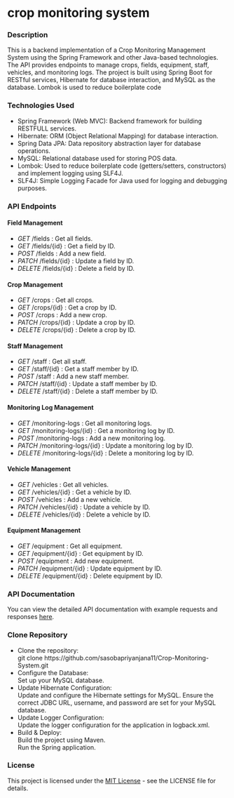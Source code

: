 # crop monitoring system

### Description
This is a backend implementation of a Crop Monitoring Management System using the Spring Framework and other Java-based technologies. The API provides endpoints to manage crops, fields, equipment, staff, vehicles, and monitoring logs. The project is built using Spring Boot for RESTful services, Hibernate for database interaction, and MySQL as the database. Lombok is used to reduce boilerplate code

### Technologies Used

- Spring Framework (Web MVC): Backend framework for building RESTFULL services.
- Hibernate: ORM (Object Relational Mapping) for database interaction.
- Spring Data JPA: Data repository abstraction layer for database operations.
- MySQL: Relational database used for storing POS data.
- Lombok: Used to reduce boilerplate code (getters/setters, constructors) and implement logging using SLF4J.
- SLF4J: Simple Logging Facade for Java used for logging and debugging purposes.

### API Endpoints

#### Field Management
- *GET* /fields          : Get all fields.
- *GET* /fields/{id}     : Get a field by ID.
- *POST* /fields         : Add a new field.
- *PATCH* /fields/{id}     : Update a field by ID.
- *DELETE* /fields/{id}  : Delete a field by ID.

#### Crop Management
- *GET* /crops           : Get all crops.
- *GET* /crops/{id}      : Get a crop by ID.
- *POST* /crops          : Add a new crop.
- *PATCH* /crops/{id}      : Update a crop by ID.
- *DELETE* /crops/{id}   : Delete a crop by ID.

#### Staff Management
- *GET* /staff           : Get all staff.
- *GET* /staff/{id}      : Get a staff member by ID.
- *POST* /staff          : Add a new staff member.
- *PATCH* /staff/{id}      : Update a staff member by ID.
- *DELETE* /staff/{id}   : Delete a staff member by ID.

#### Monitoring Log Management
- *GET* /monitoring-logs          : Get all monitoring logs.
- *GET* /monitoring-logs/{id}     : Get a monitoring log by ID.
- *POST* /monitoring-logs         : Add a new monitoring log.
- *PATCH* /monitoring-logs/{id}     : Update a monitoring log by ID.
- *DELETE* /monitoring-logs/{id}  : Delete a monitoring log by ID.

#### Vehicle Management
- *GET* /vehicles         : Get all vehicles.
- *GET* /vehicles/{id}    : Get a vehicle by ID.
- *POST* /vehicles        : Add a new vehicle.
- *PATCH* /vehicles/{id}    : Update a vehicle by ID.
- *DELETE* /vehicles/{id} : Delete a vehicle by ID.

#### Equipment Management
- *GET* /equipment         : Get all equipment.
- *GET* /equipment/{id}    : Get equipment by ID.
- *POST* /equipment        : Add new equipment.
- *PATCH* /equipment/{id}    : Update equipment by ID.
- *DELETE* /equipment/{id} : Delete equipment by ID.


### API Documentation

You can view the detailed API documentation with example requests and responses [here](https://documenter.getpostman.com/view/35386302/2sAYBa8pJR).

### Clone Repository
<ul>
  <li>Clone the repository:
    <br>git clone https://github.com/sasobapriyanjana11/Crop-Monitoring-System.git
  </li>
  <li>Configure the Database:
    <br>Set up your MySQL database.
  </li>
  <li>Update Hibernate Configuration:
    <br>Update and configure the Hibernate settings for MySQL. Ensure the correct JDBC URL, username, and password are set for your MySQL database.
  </li>
  <li>Update Logger Configuration:
    <br>Update the logger configuration for the application in logback.xml.
  </li>
  <li>Build & Deploy:
    <br>Build the project using Maven.
    <br>Run the Spring application.
  </li>
</ul>

### License

This project is licensed under the [MIT License](LICENSE) - see the LICENSE file for details.
